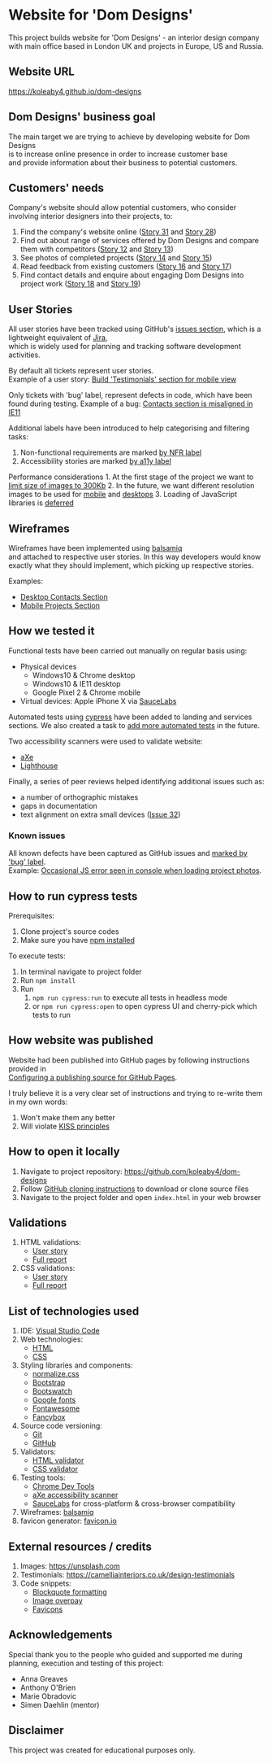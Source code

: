 # Website for 'Dom Designs'

This project builds website for 'Dom Designs' - an interior design company <br>
with main office based in London UK and projects in Europe, US and Russia.



## Website URL

https://koleaby4.github.io/dom-designs



## Dom Designs' business goal

The main target we are trying to achieve by developing website for Dom Designs<br>
is to increase online presence in order to increase customer base<br>
and provide information about their business to potential customers.



## Customers' needs

Company's website should allow potential customers, who consider involving interior designers into their projects, to:
   1. Find the company's website online ([Story 31](https://github.com/koleaby4/dom-designs/issues/31)
      and [Story 28](https://github.com/koleaby4/dom-designs/issues/28))
   2. Find out about range of services offered by Dom Designs and compare them with competitors
      ([Story 12](https://github.com/koleaby4/dom-designs/issues/12) and [Story 13](https://github.com/koleaby4/dom-designs/issues/13))
   3. See photos of completed projects ([Story 14](https://github.com/koleaby4/dom-designs/issues/14)
      and [Story 15](https://github.com/koleaby4/dom-designs/issues/15))
   4. Read feedback from existing customers ([Story 16](https://github.com/koleaby4/dom-designs/issues/16)
      and [Story 17](https://github.com/koleaby4/dom-designs/issues/17))
   5. Find contact details and enquire about engaging Dom Designs into project work ([Story 18](https://github.com/koleaby4/dom-designs/issues/18)
      and [Story 19](https://github.com/koleaby4/dom-designs/issues/19))



## User Stories

All user stories have been tracked using GitHub's [issues section](https://github.com/koleaby4/dom-designs/issues?utf8=%E2%9C%93&q=is%3Aissue),
which is a lightweight equivalent of [Jira](https://www.atlassian.com/software/jira), <br>
which is widely used for planning and tracking software development activities.

By default all tickets represent user stories.<br>
Example of a user story: [Build 'Testimonials' section for mobile view](https://github.com/koleaby4/dom-designs/issues/16)

Only tickets with 'bug' label, represent defects in code, which have been found during testing.
Example of a bug: [Contacts section is misaligned in IE11](https://github.com/koleaby4/dom-designs/issues/24)

Additional labels have been introduced to help categorising and filtering tasks:
   1. Non-functional requirements are marked [by NFR label](https://github.com/koleaby4/dom-designs/issues?utf8=%E2%9C%93&q=label%3ANFR)
   1. Accessibility stories are marked [by a11y label](https://github.com/koleaby4/dom-designs/issues?q=is%3Aissue+label%3Aa11y)

Performance considerations
      1. At the first stage of the project we want to [limit size of images to 300Kb](https://github.com/koleaby4/dom-designs/issues/30)
      2. In the future, we want different resolution images to be used for [mobile](https://github.com/koleaby4/dom-designs/issues/3)  and [desktops](https://github.com/koleaby4/dom-designs/issues/4)
      3. Loading of JavaScript libraries is [deferred](https://www.growingwiththeweb.com/2014/02/async-vs-defer-attributes.html)



## Wireframes

Wireframes have been implemented using [balsamiq](https://balsamiq.com) <br>and attached to respective user stories.
In this way developers would know exactly what they should implement, which picking up respective stories.

Examples:
   - [Desktop Contacts Section](https://github.com/koleaby4/dom-designs/issues/19)
   - [Mobile Projects Section](https://github.com/koleaby4/dom-designs/issues/14)



## How we tested it

Functional tests have been carried out manually on regular basis using:
   - Physical devices
      * Windows10 & Chrome desktop
      * Windows10 & IE11 desktop
      * Google Pixel 2 & Chrome mobile
   - Virtual devices: Apple iPhone X via [SauceLabs](https://saucelabs.com)

Automated tests using [cypress](https://www.cypress.io) have been added to landing and services sections.
We also created a task to [add more automated tests](https://github.com/koleaby4/dom-designs/issues/20) in the future.

Two accessibility scanners were used to validate website:
   * [aXe](https://www.deque.com/axe)
   * [Lighthouse](https://developers.google.com/web/tools/lighthouse/)

Finally, a series of peer reviews helped identifying additional issues such as:
   * a number of orthographic mistakes
   * gaps in documentation
   * text alignment on extra small devices ([Issue 32](https://github.com/koleaby4/dom-designs/issues/32))



### Known issues

All known defects have been captured as GitHub issues and [marked by 'bug' label](https://github.com/koleaby4/dom-designs/issues?q=is%3Aissue+label%3Abug).<br>
Example: [Occasional JS error seen in console when loading project photos](https://github.com/koleaby4/dom-designs/issues/24).



## How to run cypress tests

   Prerequisites:
   1. Clone project's source codes
   2. Make sure you have [npm installed](https://www.npmjs.com/get-npm)

   To execute tests:
   1. In terminal navigate to project folder
   2. Run `npm install`
   3. Run
      1. `npm run cypress:run` to execute all tests in headless mode
      2. or `npm run cypress:open` to open cypress UI and cherry-pick which tests to run



## How website was published

Website had been published into GitHub pages by following instructions provided in<br>
[Configuring a publishing source for GitHub Pages](https://help.github.com/en/articles/configuring-a-publishing-source-for-github-pages).

I truly believe it is a very clear set of instructions and trying to re-write them in my own words:
   1. Won't make them any better
   2. Will violate [KISS principles](https://en.wikipedia.org/wiki/KISS_principle)



## How to open it locally

1. Navigate to project repository: https://github.com/koleaby4/dom-designs
2. Follow [GitHub cloning instructions](https://help.github.com/en/articles/cloning-a-repository) to download or clone source files
3. Navigate to the project folder and open `index.html` in your web browser



## Validations

1. HTML validations:
   - [User story](https://github.com/koleaby4/dom-designs/issues/21)
   - [Full report](https://validator.w3.org/nu/?showsource=yes&showoutline=yes&showimagereport=yes&doc=https%3A%2F%2Fkoleaby4.github.io%2Fdom-designs%2F)
2. CSS validations:
   - [User story](https://github.com/koleaby4/dom-designs/issues/22)
   - [Full report](https://jigsaw.w3.org/css-validator/validator?uri=https%3A%2F%2Fkoleaby4.github.io%2Fdom-designs&profile=css3svg&usermedium=all&warning=1&vextwarning=&lang=en)



## List of technologies used

 1. IDE: [Visual Studio Code](https://code.visualstudio.com/)
 2. Web technologies:
    - [HTML](https://en.wikipedia.org/wiki/HTML5)
    - [CSS](https://en.wikipedia.org/wiki/Cascading_Style_Sheets#CSS_3)
 3. Styling libraries and components:
    - [normalize.css](https://necolas.github.io/normalize.css)
    - [Bootstrap](https://getbootstrap.com)
    - [Bootswatch](https://bootswatch.com)
    - [Google fonts](https://fonts.google.com)
    - [Fontawesome](https://fontawesome.com)
    - [Fancybox](https://fancyapps.com)
 4. Source code versioning:
    - [Git](https://en.wikipedia.org/wiki/Git)
    - [GitHub](https://github.com)
 5. Validators:
    - [HTML validator](https://validator.w3.org/)
    - [CSS validator](http://jigsaw.w3.org/css-validator/)
 6. Testing tools:
    - [Chrome Dev Tools](https://developers.google.com/web/tools/chrome-devtools)
    - [aXe accessibility scanner](https://www.deque.com/axe)
    - [SauceLabs](https://saucelabs.com) for cross-platform & cross-browser compatibility
 7. Wireframes: [balsamiq](https://balsamiq.com)
 8. favicon generator: [favicon.io](https://favicon.io/favicon-generator)



## External resources / credits

1. Images: https://unsplash.com
2. Testimonials: https://camelliainteriors.co.uk/design-testimonials
3. Code snippets:
   - [Blockquote formatting](https://css-tricks.com/snippets/css/simple-and-nice-blockquote-styling)
   - [Image overpay](https://www.w3schools.com/howto/tryit.asp?filename=tryhow_css_image_overlay_fade)
   - [Favicons](https://www.34sp.com/blog/the-favicon-is-dead-long-live-the-favicon)



## Acknowledgements

Special thank you to the people who guided and supported me during planning, execution and testing of this project:
   *  Anna Greaves
   *  Anthony O'Brien
   *  Marie Obradovic
   *  Simen Daehlin (mentor)


## Disclaimer

This project was created for educational purposes only.